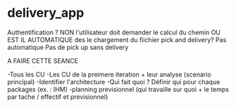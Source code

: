 # delivery_app

Authentification ? NON
l'utilisateur doit demander le calcul du chemin OU EST IL AUTOMATIQUE des le chargement du fiichier pick and delivery?  Pas automatique
Pas de pick up sans delivery 



A FAIRE CETTE SEANCE

-Tous les CU
-Les CU de la preimere iteration + leur analyse (scenario principal)
-Identifier l'architecture
-Qui fait quoi ? Définir qui pour chaque packages (ex. : IHM)
-planning previsionnel (qui travaille sur quoi + le temps par tache / effectif et previsionnel)
